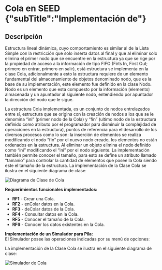 # Cola en SEED {"subTitle":"Implementación de"}

## Descripción

Estructura lineal dinámica, cuyo comportamiento es similar al de la Lista Simple con la restricción que solo inserta datos al final y que al eliminar solo elimina el primer nodo que se encuentre en la estructura ya que se rige por la propiedad de acceso a la información de tipo FIFO (Firts In, First Out; primero en entrar, primero en salir), está estructura se implementa en la clase Cola, adicionalmente a esto la estructura requiere de un elemento fundamental del almacenamiento de objetos denominado nodo, que es la base de su implementación, este elemento fue definido en la clase Nodo. Nodo es un elemento que esta compuesto por la información (elemento) almacenada y un apuntador al siguiente nodo, entendiendo por apuntador la dirección del nodo que le sigue.  
  
La estructura Cola implementada, es un conjunto de nodos entrelazados entre sí, estructura que se origina con la creación de nodos a los que se le denomina “ini” (primer nodo de la Cola) y “fin” (ultimo nodo de la estructura definido como atributo por el programador para disminuir la complejidad de operaciones en la estructura), puntos de referencia para el desarrollo de los diversos procesos como lo son: la inserción de elementos se realiza modificando el nodo “fin” por el nuevo nodo creado, los elementos no están ordenados en la estructura. Al eliminar un objeto elimina el nodo definido como “ini” modificando el “ini” por el nodo siguiente. La implementación también permite conocer el tamaño, para esto se define un atributo llamado “tamanio” para controlar la cantidad de elementos que posee la Cola siendo este el tamaño de la estructura. La implementación de la Clase Cola se ilustra en el siguiente diagrama de clase:  

![Diagrama de Clase de Cola](/assets/images/queue/Cola_2.jpg)

**Requerimientos funcionales implementados:**  
  
- **RF1** - Crear una Cola.  
- **RF2** - enColar datos en la Cola.  
- **RF3** - deColar datos de la Cola.  
- **RF4** - Consultar datos en la Cola.  
- **RF5** - Conocer el tamaño de la Cola.  
- **RF6** - Conocer los datos existentes en la Cola.  
  
**Implementación de un Simulador para Pila:**  
El Simulador posee las operaciones indicadas por su menú de opciones:  
  
La implementación de la Clase Cola se ilustra en el siguiente diagrama de clase:

![Simulador de Cola](/assets/images/queue/Cola_3.jpg)